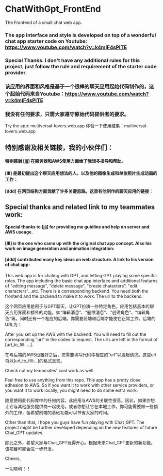 # ChatWithGpt_FrontEnd
The Frontend of a small chat web app.

### The app interface and style is developed on top of a wonderful chat app starter code on Youtube:  https://www.youtube.com/watch?v=k4mjF4sPITE
### Special Thanks. I don't have any additional rules for this project, just follow the rule and requirement of the starter code provider.

### 该应用的界面和风格是基于一个很棒的聊天应用起始代码制作的，这个起始代码来自Youtube：https://www.youtube.com/watch?v=k4mjF4sPITE
### 我没有任何要求，只需大家遵守原始代码提供者的要求。

Try the app: multiversal-lovers.web.app
体验一下使用结果：multiversal-lovers.web.app



## 特别感谢及相关链接，我的小伙伴们：
#### 特别感谢 [jjj] 在服务器和AWS使用方面给了我很多指导和帮助。
#### [lll] 是最初提出这个聊天应用想法的人。以及他的图像生成和单张照片生成动画的工作：
#### [ddd] 在网页结构方面贡献了许多关键思路。这里有他制作的聊天应用的链接：

## Special thanks and related link to my teammates work:
#### Special thanks to [jjj] for providing me guidline and help on server and AWS useage.
#### [lll] is the one who came up with the original chat app concept. Also his work on image generation and animation integration:
#### [ddd] contributed many key ideas on web structure. A link to his version of chat app:


This web app is for chating with GPT, and letting GPT playing some specific roles. The app including the basic chat app interface and additional features of "editing 
message", "delete message", "create chatacters", "edit characters"...etc. There is a corresponding backend. You need both the frontend and the backend to make it to work. The url to the backend:

这个网页应用是用于与GPT聊天，让GPT扮演一些特定角色。应用包括基本的聊天应用界面和额外的功能，如“编辑消息”、“删除消息”、“创建角色”、“编辑角色”等。同时还有一个相应的后端。你需要前端和后端才能使它正常工作。后端的URL为：


After you set up the AWS with the backend. You will need to fill out the corresponding “url” in the codes to request. The urls are left in the format of [url_to_fill: …].

在与后端的AWS设置好之后，您需要填写代码中相应的“url”以发起请求。这些url将以[url_to_fill:…]的格式呈现。

Check out my teammates' cool work as well. 

Feel free to use anything from this repo. This app has a pretty close adhesion to AWS. So if you want it to work with other service providers, or you want it to work locally, you might need to do some extra work.

随意使用此代码库中的任何内容。此应用与AWS的关联性很高。因此，如果你想让它与其他服务提供商一起使用，或者你想让它在本地工作，你可能需要做一些额外的工作，但希望前端的基础功能可以节省大家的时间。


Other than that, I hope you guys have fun playing with Chat_GPT. The project might be further developed depending on the new features of future Chat_GPT updates.

除此之外，希望大家与Chat_GPT玩得开心。根据未来Chat_GPT更新的新功能，该项目可能会进一步开发。

Cheers, 

一切顺利！！







